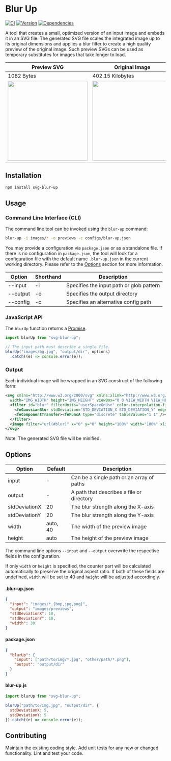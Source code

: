 # Blur Up

[![CI](https://badgen.net/github/checks/vanruesc/blur-up/main)](https://github.com/vanruesc/blur-up/actions)
[![Version](https://badgen.net/npm/v/svg-blur-up?color=green)](https://www.npmjs.com/package/svg-blur-up)
[![Dependencies](https://david-dm.org/vanruesc/blur-up.svg?branch=master)](https://david-dm.org/vanruesc/blur-up)

A tool that creates a small, optimized version of an input image and embeds it in an SVG file. The generated SVG file scales the integrated image up to its original dimensions and applies a blur filter to create a high quality preview of the original image. Such preview SVGs can be used as temporary substitutes for images that take longer to load.

| Preview SVG | Original Image   |
|-------------|------------------|
| 1082 Bytes  | 402.15 Kilobytes |
| <img src="https://vanruesc.github.io/blur-up/test/expected/img.svg" width="250"> | <img src="https://vanruesc.github.io/blur-up/test/images/img.jpg" width="250"> |


## Installation

```sh
npm install svg-blur-up
``` 


## Usage

### Command Line Interface (CLI)

The command line tool can be invoked using the `blur-up` command:

```sh
blur-up -i images/* -o previews -c configs/blur-up.json
```

You may provide a configuration via `package.json` or as a standalone file. If there is no configuration in `package.json`, the tool will look for a configuration file with the default name `.blur-up.json` in the current working directory. Please refer to the [Options](#options) section for more information.

| Option         | Shorthand | Description                                |
|----------------|-----------|--------------------------------------------|
| --input        | -i        | Specifies the input path or glob pattern   |
| --output       | -o        | Specifies the output directory             |
| --config       | -c        | Specifies an alternative config path       |


### JavaScript API

The `blurUp` function returns a [Promise](https://developer.mozilla.org/en-US/docs/Web/JavaScript/Guide/Using_promises).

```javascript
import blurUp from "svg-blur-up";

// The input path must describe a single file.
blurUp("images/bg.jpg", "output/dir", options)
  .catch((e) => console.error(e));
```

### Output

Each individual image will be wrapped in an SVG construct of the following form:

```xml
<svg xmlns="http://www.w3.org/2000/svg" xmlns:xlink="http://www.w3.org/1999/xlink"
  width="IMG_WIDTH" height="IMG_HEIGHT" viewBox="0 0 VIEW_WIDTH VIEW_HEIGHT" preserveAspectRatio="none">
  <filter id="blur" filterUnits="userSpaceOnUse" color-interpolation-filters="sRGB">
    <feGaussianBlur stdDeviation="STD_DEVIATION_X STD_DEVIATION_Y" edgeMode="duplicate" />
    <feComponentTransfer><feFuncA type="discrete" tableValues="1 1" /></feComponentTransfer>
  </filter>
  <image filter="url(#blur)" x="0" y="0" height="100%" width="100%" xlink:href="IMG_DATA_URI" />
</svg>
```

Note: The generated SVG file will be minified.


## Options

| Option        | Default  | Description                                |
|---------------|----------|--------------------------------------------|
| input         | -        | Can be a single path or an array of paths  |
| output        | -        | A path that describes a file or directory  |
| stdDeviationX | 20       | The blur strength along the X-axis         |
| stdDeviationY | 20       | The blur strength along the Y-axis         |
| width         | auto, 40 | The width of the preview image             |
| height        | auto     | The height of the preview image            |

The command line options `--input` and `--output` overwrite the respective fields in the configuration.

If only `width` or `height` is specified, the counter part will be calculated automatically to preserve the original aspect ratio. If both of these fields are undefined, `width` will be set to 40 and `height` will be adjusted accordingly.

#### .blur-up.json

```json
{
  "input": "images/*.{bmp,jpg,png}",
  "output": "images/previews",
  "stdDeviationX": 10,
  "stdDeviationY": 10,
  "width": 30
}

```

#### package.json

```json
{
  "blurUp": {
    "input": ["path/to/img/*.jpg", "other/path/*.png"],
    "output": "output/dir"
  }
}
```

#### blur-up.js

```js
import blurUp from "svg-blur-up";

blurUp("path/to/img.jpg", "output/dir", {
  stdDeviationX: 5,
  stdDeviationY: 5
}).catch((e) => console.error(e));
```


## Contributing

Maintain the existing coding style. Add unit tests for any new or changed functionality. Lint and test your code.
